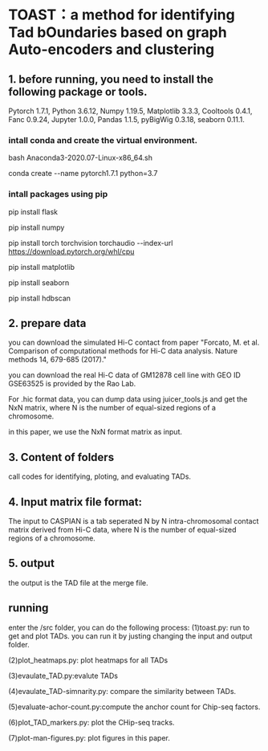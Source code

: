 # TOAST：a method for identifying Tad bOundaries based on graph Auto-encoders and clustering
## 1. before running, you need to install the following package or tools.
Pytorch 1.7.1, Python 3.6.12, Numpy 1.19.5, Matplotlib 3.3.3, Cooltools 0.4.1, Fanc 0.9.24, Jupyter 1.0.0, Pandas 1.1.5, pyBigWig 0.3.18, seaborn 0.11.1.

### intall conda and create the virtual environment.
bash Anaconda3-2020.07-Linux-x86_64.sh

conda create --name pytorch1.7.1 python=3.7

### intall packages using pip
pip install flask

pip install numpy

pip install torch torchvision torchaudio --index-url https://download.pytorch.org/whl/cpu

pip install matplotlib

pip install seaborn

pip install hdbscan

## 2. prepare data
you can download the simulated Hi-C contact from paper "Forcato, M. et al. Comparison of computational methods for Hi-C data analysis. Nature methods 14, 679-685 (2017)."

you can download the real Hi-C data of GM12878 cell line with GEO ID GSE63525 is provided by the Rao Lab.

For .hic format data, you can dump data using juicer_tools.js and get the NxN matrix, where N is the number of equal-sized regions of a chromosome.

in this paper, we use the NxN format matrix as input.

## 3. Content of folders
call codes for identifying, ploting, and evaluating TADs.


## 4. Input matrix file format:
The input to CASPIAN is a tab seperated N by N intra-chromosomal contact matrix derived from Hi-C data, where N is the number of equal-sized regions of a chromosome.

## 5. output 
the output is the TAD file at the merge file.
## running
enter the /src folder, you can do the following process:
(1)toast.py: run to get and plot TADs. you can run it by justing changing the input and output folder.

(2)plot_heatmaps.py: plot heatmaps for all TADs

(3)evaulate_TAD.py:evalute TADs

(4)evaulate_TAD-simnarity.py: compare the similarity between TADs.

(5)evaluate-achor-count.py:compute the anchor count for Chip-seq factors.

(6)plot_TAD_markers.py: plot the CHip-seq tracks.

(7)plot-man-figures.py: plot figures in this paper.


